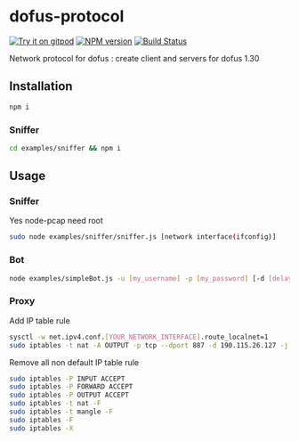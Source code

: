 
# dofus-protocol

[![Try it on gitpod](https://img.shields.io/badge/try-on%20gitpod-brightgreen.svg)](https://gitpod.io/#https://github.com/AstrubTools/dofus-protocol)
[![NPM version](https://img.shields.io/npm/v/dofus-protocol.svg)](http://npmjs.com/package/dofus-protocol)
[![Build Status](https://img.shields.io/circleci/project/AstrubTools/dofus-protocol/master.svg)](https://circleci.com/gh/AstrubTools/dofus-protocol)

Network protocol for dofus : create client and servers for dofus 1.30

## Installation

```bash
npm i
```

### Sniffer

```bash
cd examples/sniffer && npm i
```

## Usage

### Sniffer

Yes node-pcap need root

```bash
sudo node examples/sniffer/sniffer.js [network interface(ifconfig)]
```

### Bot

```bash
node examples/simpleBot.js -u [my_username] -p [my_password] [-d [delay_between_packets] default: 0]
```

### Proxy

Add IP table rule

```bash
sysctl -w net.ipv4.conf.[YOUR_NETWORK_INTERFACE].route_localnet=1
sudo iptables -t nat -A OUTPUT -p tcp --dport 887 -d 190.115.26.127 -j DNAT --to-destination 127.0.0.1:34555
```

Remove all non default IP table rule

```bash
sudo iptables -P INPUT ACCEPT
sudo iptables -P FORWARD ACCEPT
sudo iptables -P OUTPUT ACCEPT
sudo iptables -t nat -F
sudo iptables -t mangle -F
sudo iptables -F
sudo iptables -X
```

